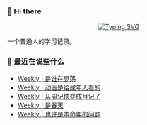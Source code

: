 ### 👋 Hi there
<div align="center">

[![Typing SVG](https://readme-typing-svg.herokuapp.com?lines=Stay+hungry%2C+Stay+foolish.;%E6%84%BF%E4%BA%BA%E4%B8%8E%E4%BA%BA%E9%83%BD%E8%83%BD%E5%A4%9F%E7%9C%9F%E8%AF%9A%E6%B2%9F%E9%80%9A%E3%80%82)](https://git.io/typing-svg)

</div>
一个普通人的学习记录。

### 📝 最近在说些什么
<!-- BLOG-POST-LIST:START -->
- [Weekly | 是谁在晃荡](https://shixiaocaia.fun/posts/10b66b00/)
- [Weekly | 动画是给成年人看的](https://shixiaocaia.fun/posts/691fc140/)
- [Weekly | 从周记快变成月记了](https://shixiaocaia.fun/posts/b5fa2331/)
- [Weekly | 是春天](https://shixiaocaia.fun/posts/9ad93ebc/)
- [Weekly | 也许是本命年的问题](https://shixiaocaia.fun/posts/1ec25370/)
<!-- BLOG-POST-LIST:END -->
